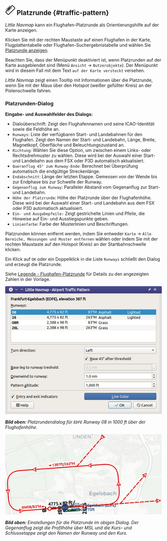 ## ![Traffic Pattern](../images/icons/trafficpattern.png "Traffic Pattern") Platzrunde {#traffic-pattern}

_Little Navmap_ kann ein Flughafen-Platzrunde als Orientierungshilfe auf der Karte anzeigen.

Klicken Sie mit der rechten Maustaste auf einen Flughafen in der Karte, Flugplattentabelle oder Flughafen-Suchergebnistabelle und wählen Sie [ Platzrunde anzeigen](MAPDISPLAY.md#show-traffic-pattern).

Beachten Sie, dass der Menüpunkt deaktiviert ist, wenn Platzrunden auf der Karte ausgeblendet sind (Menü `Ansicht` -> `Nutzerobjekte`). Der Menüpunkt wird in diesem Fall mit dem Text `auf der Karte versteckt` versehen.

_Little Navmap_ zeigt einen Tooltip mit Informationen über die Platzrunde, wenn Sie mit der Maus über den Hotspot (weißer gefüllter Kreis) an der Pistenschwelle fahren.

### Platzrunden-Dialog

**Eingabe- und Auswahlfelder des Dialogs:**

* Dialoüberschrift: Zeigt den Flughafennamen und seine ICAO-Identität sowie die Feldhöhe an.
* `Runways`: Liste der verfügbaren Start- und Landebahnen für den Flughafen. Zeigt den Namen der Start- und Landebahn, Länge, Breite, Magnetkopf, Oberfläche und Beleuchtungszustand an.
* `Richtung`: Wählen Sie diese Option, um zwischen einem Links- oder Rechtsdrehmuster zu wählen. Diese wird bei der Auswahl einer Start- und Landebahn aus dem FSX oder P3D automatisch aktualisiert.
* `Queranflug 45° zum Runway-Ende`: Berechnet bei Überprüfung automatisch die endgültige Streckenlänge.
* `Endabschnitt`: Länge der letzten Etappe. Gemessen von der Wende bis zur Endphase bis zur Schwelle der Runway.
* `Gegenanflug zum Runway`: Paralleler Abstand vom Gegenanflug zur Start- und Landebahn.
* `Höhe der Platzrunde`: Höhe der Platzrunde über der Flughafenhöhe. Diese wird bei der Auswahl einer Start- und Landebahn aus dem FSX oder P3D automatisch aktualisiert.
* `Ein- und Ausgabepfeile:`  Zeigt gestrichelte Linien und Pfeile, die Hinweise auf Ein- und Ausstiegspunkte geben.
* `Linienfarbe`: Farbe der Musterlinien und Beschriftungen.

Platzrunden können entfernt werden, indem Sie entweder `Karte` -&gt; `Alle Bereiche, Messungen und Muster entfernen` wählen oder indem Sie mit der rechten Maustaste auf den Hotspot \(Kreis\) an der Startbahnschwelle klicken.

Ein Klick auf `OK` oder ein Doppelklick in die Liste `Runways` schließt den Dialog und erzeugt die Platzrunde.

Siehe [Legende - Flughafen-Platzrunde](LEGEND.md#airport-traffic-pattern) für Details zu den angezeigten Zahlen in der Vorlage.

![Traffic Pattern Dialog](../images/pattern_dialog.jpg "Traffic Pattern Dialog")

_**Bild oben:** Platzrundendialog für _`EDFE`_ Runway 08 in 1000 ft über der Flughafenhöhe._

![Traffic Pattern](../images/pattern.jpg "Traffic Pattern")

_**Bild oben:** Einstellungen für die Platzrunde im obigen Dialog. Der Gegenanflug zeigt die Profilhöhe über MSL und die Kurs- und Schlussetappe zeigt den Namen der Runway und den Kurs._

